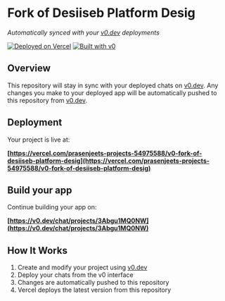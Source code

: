# Fork of Desiiseb Platform Desig

*Automatically synced with your [v0.dev](https://v0.dev) deployments*

[![Deployed on Vercel](https://img.shields.io/badge/Deployed%20on-Vercel-black?style=for-the-badge&logo=vercel)](https://vercel.com/prasenjeets-projects-54975588/v0-fork-of-desiiseb-platform-desig)
[![Built with v0](https://img.shields.io/badge/Built%20with-v0.dev-black?style=for-the-badge)](https://v0.dev/chat/projects/3Abgu1MQ0NW)

## Overview

This repository will stay in sync with your deployed chats on [v0.dev](https://v0.dev).
Any changes you make to your deployed app will be automatically pushed to this repository from [v0.dev](https://v0.dev).

## Deployment

Your project is live at:

**[https://vercel.com/prasenjeets-projects-54975588/v0-fork-of-desiiseb-platform-desig](https://vercel.com/prasenjeets-projects-54975588/v0-fork-of-desiiseb-platform-desig)**

## Build your app

Continue building your app on:

**[https://v0.dev/chat/projects/3Abgu1MQ0NW](https://v0.dev/chat/projects/3Abgu1MQ0NW)**

## How It Works

1. Create and modify your project using [v0.dev](https://v0.dev)
2. Deploy your chats from the v0 interface
3. Changes are automatically pushed to this repository
4. Vercel deploys the latest version from this repository

